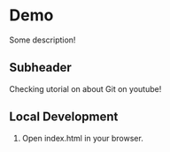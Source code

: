 # Demo

Some description!

## Subheader

Checking utorial on about Git on youtube!

## Local Development

1. Open index.html in your browser.
